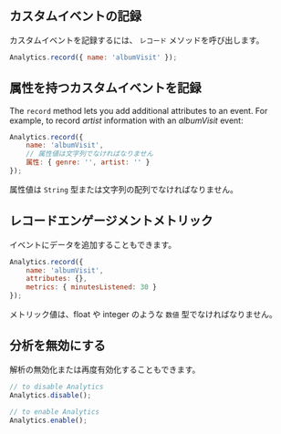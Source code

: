 ## カスタムイベントの記録

カスタムイベントを記録するには、 `レコード` メソッドを呼び出します。

```javascript
Analytics.record({ name: 'albumVisit' });
```

## 属性を持つカスタムイベントを記録

The `record` method lets you add additional attributes to an event. For example, to record *artist* information with an *albumVisit* event:

```javascript
Analytics.record({
    name: 'albumVisit', 
    // 属性値は文字列でなければなりません
    属性: { genre: '', artist: '' }
});
```

属性値は `String` 型または文字列の配列でなければなりません。

## レコードエンゲージメントメトリック

イベントにデータを追加することもできます。

```javascript
Analytics.record({
    name: 'albumVisit', 
    attributes: {}, 
    metrics: { minutesListened: 30 }
});
```

メトリック値は、float や integer のような `数値` 型でなければなりません。

## 分析を無効にする

解析の無効化または再度有効化することもできます。
```javascript
// to disable Analytics
Analytics.disable();

// to enable Analytics
Analytics.enable();
```